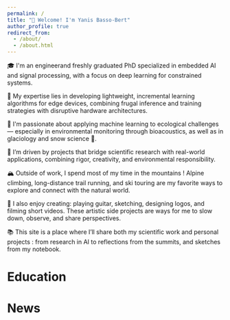 ```yaml
---
permalink: /
title: "👋 Welcome! I'm Yanis Basso-Bert"
author_profile: true
redirect_from: 
  - /about/
  - /about.html
---
```


🎓 I'm an  engineerand freshly graduated PhD specialized in embedded AI and signal processing, with a focus on deep learning for constrained systems.

🧠 My expertise lies in developing lightweight, incremental learning algorithms for edge devices, combining frugal inference and training strategies with disruptive hardware architectures.

🌿 I'm passionate about applying machine learning to ecological challenges — especially in environmental monitoring through bioacoustics, as well as in glaciology and snow science 🧊.

🔬 I’m driven by projects that bridge scientific research with real-world applications, combining rigor, creativity, and environmental responsibility.

🏔️ Outside of work, I spend most of my time in the mountains ! Alpine climbing, long-distance trail running, and ski touring are my favorite ways to explore and connect with the natural world.

🎨 I also enjoy creating: playing guitar, sketching, designing logos, and filming short videos. These artistic side projects are ways for me to slow down, observe, and share perspectives.

📚 This site is a place where I’ll share both my scientific work and personal projects : from research in AI to reflections from the summits, and sketches from my notebook.


Education 
======

News
======

